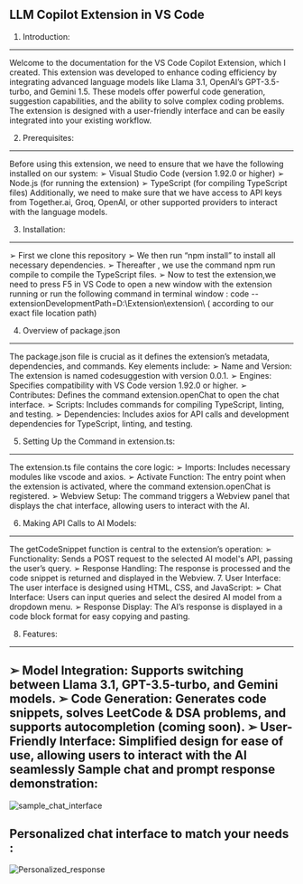 LLM Copilot Extension in VS Code 
----------------------------------

1. Introduction:
----------------
Welcome to the documentation for the VS Code Copilot Extension, which I created. This 
extension was developed to enhance coding efficiency by integrating advanced language 
models like Llama 3.1, OpenAI’s GPT-3.5-turbo, and Gemini 1.5. These models offer powerful 
code generation, suggestion capabilities, and the ability to solve complex coding problems. The 
extension is designed with a user-friendly interface and can be easily integrated into your 
existing workflow.

2. Prerequisites:
-----------------
Before using this extension, we need to ensure that we have the following installed on our 
system:
➢ Visual Studio Code (version 1.92.0 or higher)
➢ Node.js (for running the extension)
➢ TypeScript (for compiling TypeScript files)
Additionally, we need to make sure that we have access to API keys from Together.ai, Groq, 
OpenAI, or other supported providers to interact with the language models.

3. Installation:
------------------
➢ First we clone this repository 
➢ We then run “npm install” to install all necessary dependencies.
➢ Thereafter , we use the command npm run compile to compile the TypeScript files.
➢ Now to test the extension,we need to press F5 in VS Code to open a new window with 
the extension running or run the following command in terminal window :
code --extensionDevelopmentPath=D:\Extension\extension\ ( according to our 
exact file location path)

4. Overview of package.json
----------------------------
The package.json file is crucial as it defines the extension’s metadata, dependencies, 
and commands. Key elements include:
➢ Name and Version: The extension is named codesuggestion with version 0.0.1.
➢ Engines: Specifies compatibility with VS Code version 1.92.0 or higher.
➢ Contributes: Defines the command extension.openChat to open the chat interface.
➢ Scripts: Includes commands for compiling TypeScript, linting, and testing.
➢ Dependencies: Includes axios for API calls and development dependencies for 
TypeScript, linting, and testing.

5. Setting Up the Command in extension.ts:
------------------------------------------
The extension.ts file contains the core logic:
➢ Imports: Includes necessary modules like vscode and axios.
➢ Activate Function: The entry point when the extension is activated, where the 
command extension.openChat is registered.
➢ Webview Setup: The command triggers a Webview panel that displays the chat 
interface, allowing users to interact with the AI.

6. Making API Calls to AI Models:
---------------------------------
The getCodeSnippet function is central to the extension’s operation:
➢ Functionality: Sends a POST request to the selected AI model's API, passing the user’s 
query.
➢ Response Handling: The response is processed and the code snippet is returned and 
displayed in the Webview.
7. User Interface:
The user interface is designed using HTML, CSS, and JavaScript:
➢ Chat Interface: Users can input queries and select the desired AI model from a 
dropdown menu.
➢ Response Display: The AI’s response is displayed in a code block format for easy 
copying and pasting.

8. Features:
------------
➢ Model Integration: Supports switching between Llama 3.1, GPT-3.5-turbo, and Gemini 
models.
➢ Code Generation: Generates code snippets, solves LeetCode & DSA problems, and 
supports autocompletion (coming soon).
➢ User-Friendly Interface: Simplified design for ease of use, allowing users to interact with 
the AI seamlessly
Sample chat and prompt response demonstration:
-----------------------------------------
![sample_chat_interface](https://github.com/user-attachments/assets/43cab310-e93e-4040-bc4c-4390c99684f6)

Personalized chat interface to match your needs :
-----------------------------------------
![Personalized_response](https://github.com/user-attachments/assets/30071652-86ed-4eae-9da3-a59df866635c)

